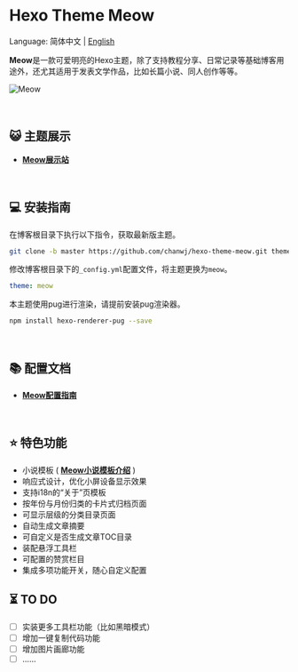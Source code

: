 # Hexo Theme Meow

Language: 简体中文 | [English](README-EN.md)

**Meow**是一款可爱明亮的Hexo主题，除了支持教程分享、日常记录等基础博客用途外，还尤其适用于发表文学作品，比如长篇小说、同人创作等等。

![Meow](https://chanwj.github.io/images/theme-preview.png)

<br/>

## 😺 主题展示

- **[Meow展示站](https://chanwj.github.io/)**

<br/>

## 💻️ 安装指南

在博客根目录下执行以下指令，获取最新版主题。

``` bash
git clone -b master https://github.com/chanwj/hexo-theme-meow.git themes/meow
```

修改博客根目录下的`_config.yml`配置文件，将主题更换为`meow`。

``` yml
theme: meow
```

本主题使用pug进行渲染，请提前安装pug渲染器。

``` bash
npm install hexo-renderer-pug --save
```

<br/>

## 📚️ 配置文档

- **[Meow配置指南](https://chanwj.github.io/Meow-主题指南/#主题配置指南)**

<br/>

## ⭐️ 特色功能

- 小说模板 ( **[Meow小说模板介绍](https://chanwj.github.io/Meow-主题指南/#小说模板)** )
- 响应式设计，优化小屏设备显示效果
- 支持i18n的“关于”页模板
- 按年份与月份归类的卡片式归档页面
- 可显示层级的分类目录页面
- 自动生成文章摘要
- 可自定义是否生成文章TOC目录
- 装配悬浮工具栏
- 可配置的赞赏栏目
- 集成多项功能开关，随心自定义配置

## ⏳️ TO DO

- [ ] 实装更多工具栏功能（比如黑暗模式）
- [ ] 增加一键复制代码功能
- [ ] 增加图片画廊功能
- [ ] ……